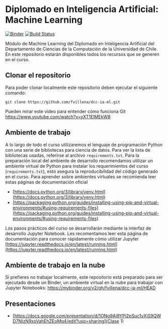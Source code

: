 # Diplomado en Inteligencia Artificial: Machine Learning

[![Binder](https://mybinder.org/badge_logo.svg)](https://mybinder.org/v2/gh/fvillena/dcc-ia-ml/HEAD)
[![Build Status](https://app.travis-ci.com/fvillena/dcc-ia-ml.svg?branch=main)](https://app.travis-ci.com/fvillena/dcc-ia-ml)

Módulo de Machine Learning del Diplomado en Inteligencia Artificial del Departamento de Ciencias de la Computación de la Universidad de Chile. En este repositorio estarán disponibles todos los recursos que se generen en el curso.

## Clonar el repositorio

Para poder clonar localmente este repositorio deben ejecutar el siguiente comando:

```
git clone https://github.com/fvillena/dcc-ia-ml.git
```

Pueden mirar este video para entender cómo funciona Git https://www.youtube.com/watch?v=yXT1ElMEkW8

## Ambiente de trabajo

A lo largo de todo el curso utilizaremos el lenguaje de programación Python con una serie de bibliotecas para ciencia de datos. Para ver la lista de bibliotecas usadas, referirse al archivo `requirements.txt`. Para la preparación local del ambiente de desarrollo recomendamos utilizar un ambiente virtual de Python para instalar los requerimientos del curso (`requirements.txt`), esto asegura la reproducibilidad del código generado en el curso. Para aprender sobre ambientes virtuales se recomienda leer estas páginas de documentación oficial

- [https://docs.python.org/3/library/venv.html](https://docs.python.org/3/library/venv.html)
- [https://packaging.python.org/guides/installing-using-pip-and-virtual-environments/#using-requirements-files](https://packaging.python.org/guides/installing-using-pip-and-virtual-environments/#using-requirements-files)

Los pasos prácticos del curso se desarrollarán mediante la interfaz de desarrollo Jupyter Notebook. Les recomentamos leer esta página de documentación para conocer rápidamente cómo utilizar Jupyter [https://jupyter.readthedocs.io/en/latest/running.html](https://jupyter.readthedocs.io/en/latest/running.html)

## Ambiente de trabajo en la nube

Si prefieres no trabajar localmente, este repositorio está preparado para ser ejecutado desde un Binder, un ambiente virtual en la nube para trabajar con Jupyter Notebooks: https://mybinder.org/v2/gh/fvillena/dcc-ia-ml/HEAD



## Presentaciones

- [https://docs.google.com/presentation/d/1ONo9Aj9YPj2pSuc1vXjS9QWD7NIzN9xsVahEhZEoMq4/edit?usp=sharing](Clase 1)
